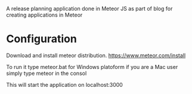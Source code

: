 A release planning application done in Meteor JS as part of blog for creating applications in Meteor

# Configuration

Download and install meteor distribution. https://www.meteor.com/install

To run it type meteor.bat for Windows platoform if you are a Mac user  simply type meteor in the consol

This will start the application on localhost:3000

